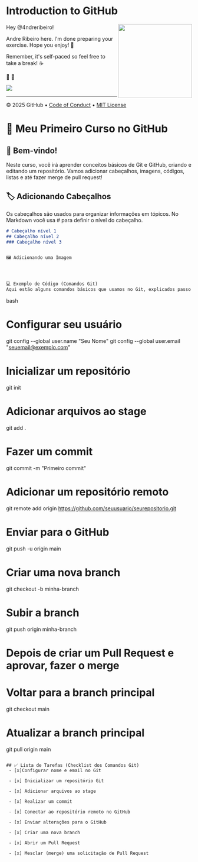 # Introduction to GitHub

<img src="https://octodex.github.com/images/Professortocat_v2.png" align="right" height="200px" />

Hey @4ndreribeiro!

Andre Ribeiro here. I'm done preparing your exercise. Hope you enjoy! 💚

Remember, it's self-paced so feel free to take a break! ☕️

🐳 🚀

[![](https://img.shields.io/badge/Go%20to%20Exercise-%E2%86%92-1f883d?style=for-the-badge&logo=github&labelColor=197935)](https://github.com/4ndreribeiro/skills-introduction-to-github/issues/1)

---

&copy; 2025 GitHub &bull; [Code of Conduct](https://www.contributor-covenant.org/version/2/1/code_of_conduct/code_of_conduct.md) &bull; [MIT License](https://gh.io/mit)



# 🚀 Meu Primeiro Curso no GitHub

## 🐙 Bem-vindo!
Neste curso, você irá aprender conceitos básicos de Git e GitHub, criando e editando um repositório. Vamos adicionar cabeçalhos, imagens, códigos, listas e até fazer merge de pull request!

## 🏷️ Adicionando Cabeçalhos
Os cabeçalhos são usados para organizar informações em tópicos. No Markdown você usa # para definir o nível do cabeçalho.

```markdown
# Cabeçalho nível 1
## Cabeçalho nível 2
### Cabeçalho nível 3


🖼️ Adicionando uma Imagem




💻 Exemplo de Código (Comandos Git)
Aqui estão alguns comandos básicos que usamos no Git, explicados passo a passo:

```
bash
# Configurar seu usuário
git config --global user.name "Seu Nome"
git config --global user.email "seuemail@exemplo.com"

# Inicializar um repositório
git init

# Adicionar arquivos ao stage
git add .

# Fazer um commit
git commit -m "Primeiro commit"

# Adicionar um repositório remoto
git remote add origin https://github.com/seuusuario/seurepositorio.git

# Enviar para o GitHub
git push -u origin main

# Criar uma nova branch
git checkout -b minha-branch

# Subir a branch
git push origin minha-branch

# Depois de criar um Pull Request e aprovar, fazer o merge
# Voltar para a branch principal
git checkout main

# Atualizar a branch principal
git pull origin main
```

## ✅ Lista de Tarefas (Checklist dos Comandos Git)
 - [x]Configurar nome e email no Git

 - [x] Inicializar um repositório Git

 - [x] Adicionar arquivos ao stage

 - [x] Realizar um commit

 - [x] Conectar ao repositório remoto no GitHub

 - [x] Enviar alterações para o GitHub

 - [x] Criar uma nova branch

 - [x] Abrir um Pull Request

 - [x] Mesclar (merge) uma solicitação de Pull Request

